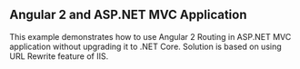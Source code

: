 Angular 2 and ASP.NET MVC Application
---

This example demonstrates how to use Angular 2 Routing in ASP.NET MVC application without upgrading it to .NET Core.
Solution is based on using URL Rewrite feature of IIS.